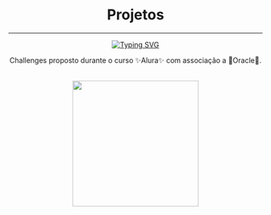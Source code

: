 <div align="center">
  <h1>Projetos</h1>
  <hr>
  
<a href="https://git.io/typing-svg"><img src="https://readme-typing-svg.herokuapp.com?duration=8000&width=600&height=100&lines=Curso+da+Alura%2BOracle+na+forma%C3%A7%C3%A3o+de+novos+devs!!" alt="Typing SVG" /></a>
  
  <p>Challenges proposto durante o curso ✨Alura✨ com associação a 🚀Oracle🚀.</p>
  <br>
<img height="250em" src="https://www.oracle.com/a/ocom/img/vd03-next-education.jpg">
</div>
